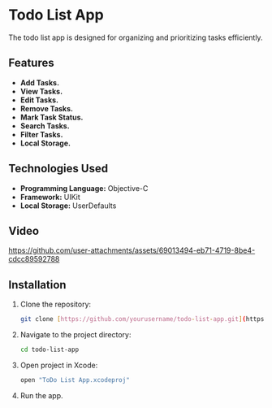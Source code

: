 
# Todo List App

The todo list app is designed for organizing and prioritizing tasks efficiently.

## Features

- **Add Tasks.** 
- **View Tasks.** 
- **Edit Tasks.** 
- **Remove Tasks.** 
- **Mark Task Status.** 
- **Search Tasks.** 
- **Filter Tasks.** 
- **Local Storage.** 

## Technologies Used

- **Programming Language:** Objective-C
- **Framework:** UIKit
- **Local Storage:** UserDefaults

## Video



https://github.com/user-attachments/assets/69013494-eb71-4719-8be4-cdcc89592788



## Installation

1. Clone the repository:
   ```bash
   git clone [https://github.com/yourusername/todo-list-app.git](https://github.com/AhmedAshraf14/Todo-List-App.git)
   ```
2. Navigate to the project directory:
   ```bash
   cd todo-list-app
   ```
3. Open project in Xcode:
   ```bash
   open "ToDo List App.xcodeproj"
   ```
4. Run the app.
